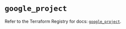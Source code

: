 # `google_project`

Refer to the Terraform Registry for docs: [`google_project`](https://registry.terraform.io/providers/hashicorp/google-beta/6.16.0/docs/resources/google_project).
